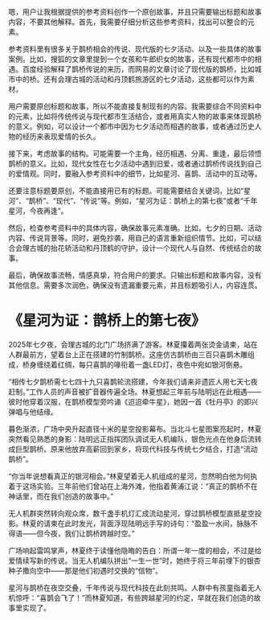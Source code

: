 <ReasoningChainRenderer>

嗯，用户让我根据提供的参考资料创作一个原创故事，并且只需要输出标题和故事内容，不要其他解释。首先，我需要仔细分析这些参考资料，找出可以整合的元素。

参考资料里有很多关于鹊桥相会的传说、现代版的七夕活动、以及一些具体的故事案例。比如，搜狐的文章里提到一个女孩和牛郎织女的故事，还有现代都市中的相遇。百度经验解释了鹊桥传说的来历，而网易的文章讨论了现代版的鹊桥，比如城市中的桥。还有会理古城的活动和丹顶鹤旅游区的七夕活动，这些都可以作为素材。

用户需要原创标题和故事，所以不能直接复制现有的内容。我需要综合不同资料中的元素，比如将传统传说与现代都市生活结合，或者用真实人物的故事来体现鹊桥的意义。例如，可以设计一个都市中因为七夕活动而相遇的故事，或者通过历史人物的经历来表现爱情的长久。

接下来，考虑故事的结构。可能需要一个主角，经历相遇、分离、重逢，最后领悟鹊桥的意义。比如，现代女性在七夕活动中遇到旧爱，或者通过鹊桥传说找到自己的爱情观。同时，要融入参考资料中的细节，比如星河、喜鹊、活动中的互动等。

还要注意标题要原创，不能直接用已有的标题。可能需要结合关键词，比如“星河”、“鹊桥”、“现代”、“传说”等。例如，“星河为证：鹊桥上的第七夜”或者“千年星河，今夜再逢”。

然后，检查参考资料中的具体内容，确保故事元素准确。比如，七夕的日期、活动内容、传说背景等。同时，避免抄袭，用自己的语言重新组织情节。比如，可以结合会理古城的抬花轿活动和丹顶鹤的守护，设计一个现代人与自然、传统结合的故事。

最后，确保故事流畅，情感真挚，符合用户的要求。只输出标题和故事内容，没有其他信息。需要多次润色，确保没有遗漏重要元素，并且标题吸引人，内容连贯。

</ReasoningChainRenderer>

# 《星河为证：鹊桥上的第七夜》  
2025年七夕夜，会理古城的北门广场挤满了游客。林夏攥着两张烫金请柬，站在人群最前方，望着台上正在搭建的竹制鹊桥。这座仿古鹊桥由三百只喜鹊木雕组成，桥身缠绕着红绸，每只喜鹊的喙衔着一盏LED灯，夜色中宛如银河倒悬。  

“相传七夕鹊桥需七七四十九只喜鹊轮流搭建，今年我们请来非遗匠人用七天七夜赶制。”工作人员的声音被扩音器传遍全场。林夏想起三年前与陆明远在此相遇——彼时他穿着汉服，在鹊桥模型旁吟诵《迢迢牵牛星》，她因一首《牡丹亭》的即兴弹唱与他结缘。  

暮色渐浓，广场中央升起直径十米的星空投影幕布。当北斗七星图案亮起时，林夏突然看见熟悉的身影：陆明远正指挥团队调试无人机编队，银色光点在他身后流转成巨型鹊桥。原来他放弃高薪回到家乡，将现代科技与传统七夕结合，打造“流动鹊桥”。  

“你当年说想看真正的银河相会。”林夏望着无人机组成的星河，忽然明白他为何执着于这场实验。三年前他们曾站在上海外滩，他指着黄浦江说：“真正的鹊桥不在神话里，而在我们创造的故事中。”  

无人机群突然转向观众席，数千盏手机灯汇成流动星河，穿过鹊桥模型直抵星空投影。林夏的请柬在此时发光，背面浮现陆明远手写的诗句：“盈盈一水间，脉脉不得语——但今夜，我们让鹊桥跨越时空。”  

广场响起雷鸣掌声，林夏终于读懂他隐晦的告白：所谓一年一度的相会，不过是给爱情续写新的传说。当无人机编队拼出“一生一世”时，她终于将三年前埋下的银杏种子撒向空中——那是他们初遇时交换的“信物”。  

星河与鹊桥在夜空交叠，千年传说与现代科技在此刻共鸣。人群中有孩童指着无人机惊呼：“喜鹊会飞了！”而林夏知道，有些跨越星河的约定，早就在我们创造的故事里实现了。